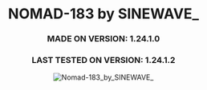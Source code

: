 <div align="center">

# NOMAD-183 by SINEWAVE_
### MADE ON VERSION: 1.24.1.0
### LAST TESTED ON VERSION: 1.24.1.2

![Nomad-183_by_SINEWAVE_](https://github.com/ThatSINEWAVE/World-Of-Tanks-Mods/assets/133239148/f5404d9d-3fd5-40c0-b16a-f913f2716a06)

</div>
